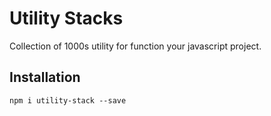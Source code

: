 # Utility Stacks

Collection of 1000s utility for function your javascript project.

## Installation

`npm i utility-stack --save`
